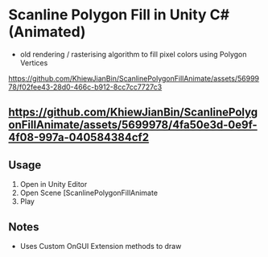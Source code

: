 # Scanline Polygon Fill in Unity C# (Animated)
- old rendering / rasterising algorithm to fill pixel colors using Polygon Vertices
  
https://github.com/KhiewJianBin/ScanlinePolygonFillAnimate/assets/5699978/f02fee43-28d0-466c-b912-8cc7cc7727c3

https://github.com/KhiewJianBin/ScanlinePolygonFillAnimate/assets/5699978/4fa50e3d-0e9f-4f08-997a-040584384cf2
--------------

## Usage
1. Open in Unity Editor
2. Open Scene [ScanlinePolygonFillAnimate
3. Play

## Notes
- Uses Custom OnGUI Extension methods to draw
